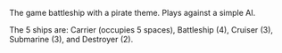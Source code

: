 The game battleship with a pirate theme.
Plays against a simple AI.

The 5 ships are: Carrier (occupies 5 spaces), Battleship (4), Cruiser (3), Submarine (3), and Destroyer (2).
